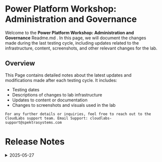 # Power Platform Workshop: Administration and Governance

Welcome to the **Power Platform Workshop: Administration and Governance** Readme.md . In this page, we will document the changes made during the last testing cycle, including updates related to the infrastructure, content, screenshots, and other relevant changes for the lab.

## Overview

This Page contains detailed notes about the latest updates and modifications made after each testing cycle. It includes:

- Testing dates
- Descriptions of changes to lab infrastructure
- Updates to content or documentation
- Changes to screenshots and visuals used in the lab

`For any further details or inquiries, feel free to reach out to the CloudLabs support team. Email Support: cloudlabs-support@spektrasystems.com`

# Release Notes

<details>
  <summary>2025-05-27</summary>

### Release Date: 2025-05-26

- **Change**: The lab was originally tested a year ago, so this involved a complete re-onboarding. While the core content remained unchanged, extensive updates were made to reflect the latest UI enhancements, including revising nearly all screenshots to align with the current user experience.
  
- **Testing Date**: 2025-05-26

## Infrastructure Changes

### LAB 02
  
  - **Exercises 3 to 6** were moved to HOL 6 because they depended on the app being created in Power Platform and data appearing in Power BI, which required the **CoE Starter Kit** to be installed and set up first. Since it takes around 2–3 hours for the data to fully reflect after setup, we shifted these exercises to the end to avoid delays and ensure a smoother lab flow.
  - Included new exercise 3 that includes 2 tasks with proper steps and screenshots for setting up the inventory component of the **CoE Starter Kit**.
  - **Exercise 7** was removed because the template used was outdated, and the overall lab duration was becoming too long.

### LAB 03

  - **Exercise 3** was removed and moved to **HOL 6** for the same reason as Lab 2—it depends on the CoE Starter Kit. Since the setup takes 2–3 hours for the data to fully reflect, shifting these exercises to the end helps avoid delays and ensures a smoother lab experience.

### LAB 05

  - Found UI updates in Teams app, updates the UI according to the changes
  - Merged the earlier exercises from HOL 6 into Lab 05 since both were performed within the Teams app, making the flow more cohesive and also due to the reason that we have moved multiple exercises from HOL 2 and 3 to HOL 6 now.

#### LAB 06

  - Now LAB 06 contains the removed exercises from HOL 2 and HOL 3

## Content Changes

  - Have added new Exercise for **CoE Starter Kit** set up in HOL 2 Exercise 3
  

## Screenshot Updates

- **Change**: Updated almost all the screenshots for the whole lab to reflect the latest UI changes in the Power Platform and Teams app

## Validation

Removed the lab validation from **HOL 3 Exercise 2** based on a recommendation from the Engineering team, as the specific validation API is no longer supported.

## Testing Notes

- **Test Validation Summary**: Validated the lab guide steps, updated the content to reflect the latest UI changes, reorganized exercises for better alignment with the overall lab flow, and added a new exercise based on updated requirements.


**Tester**: Prapthi and Disha

---
</details>

